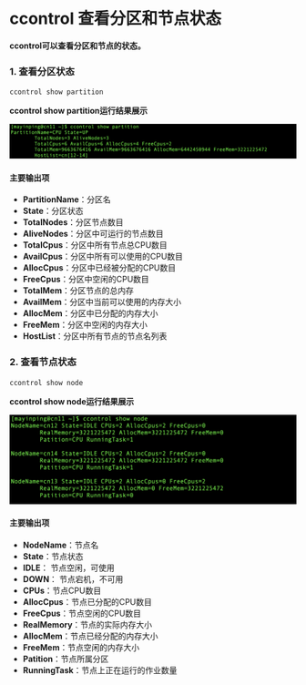 
# ccontrol 查看分区和节点状态 #

**ccontrol可以查看分区和节点的状态。**

### 1. 查看分区状态 ###

~~~bash
ccontrol show partition
~~~

**ccontrol show partition运行结果展示**

![ccontrol](../images/ccontrol_partition.png)

#### 主要输出项 ####

- **PartitionName**：分区名
- **State**：分区状态
- **TotalNodes**：分区节点数目
- **AliveNodes**：分区中可运行的节点数目
- **TotalCpus**：分区中所有节点总CPU数目
- **AvailCpus**：分区中所有可以使用的CPU数目
- **AllocCpus**：分区中已经被分配的CPU数目
- **FreeCpus**：分区中空闲的CPU数目
- **TotalMem**：分区节点的总内存
- **AvailMem**：分区中当前可以使用的内存大小
- **AllocMem**：分区中已分配的内存大小
- **FreeMem**：分区中空闲的内存大小
- **HostList**：分区中所有节点的节点名列表


### 2. 查看节点状态 ###

~~~bash
ccontrol show node
~~~

**ccontrol show node运行结果展示**

![ccontrol](../images/ccontrol_node.png)

#### 主要输出项 ####

- **NodeName**：节点名
- **State**：节点状态
 - **IDLE**： 节点空闲，可使用
 - **DOWN**： 节点宕机，不可用
- **CPUs**：节点CPU数目
- **AllocCpus**：节点已分配的CPU数目
- **FreeCpus**：节点空闲的CPU数目
- **RealMemory**：节点的实际内存大小
- **AllocMem**：节点已经分配的内存大小
- **FreeMem**：节点空闲的内存大小
- **Patition**：节点所属分区
- **RunningTask**：节点上正在运行的作业数量
